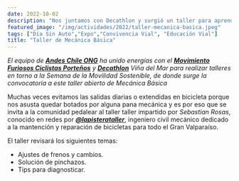 ```yaml
---
date: 2022-10-02
description: "Nos juntamos con Decathlon y surgió un taller para aprender mecánica y evitar los imprevistos al movernos"
featured_image: "/img/actividades/2022/taller-mecanica-basica.jpeg"
tags: ["Día Sin Auto","Expo","Convivencia Vial", "Educación Vial"]
title: "Taller de Mecánica Básica"
---
```


<!-- {{< gallery gallery_dir="/img/actividades/2019/dnsa" >}}
<br> -->

_El equipo de [**Andes Chile ONG**](/) ha unido energías con el [**Movimiento Furiosos Ciclistas Porteños**](https://www.instagram.com/mfc_valpo/) y [**Decathlon**](https://www.decathlon.cl/) Viña del Mar para realizar talleres en torno a la Semana de la Movilidad Sostenible, de donde surge la convocatoria a este taller abierto de Mecánica Básica_

Muchas veces evitamos las salidas diarias o extendidas en bicicleta porque nos asusta quedar botados por alguna pana mecánica y es por eso que se invita a la comunidad pedalear al taller taller impartido por _Sebastian Rosas_, conocido en redes por [**_@lapisterataller_**](https://www.instagram.com/lapisterataller/), ingeniero civil mecánico dedicado a la mantención y reparación de bicicletas para todo el Gran Valparaíso.

El taller revisará los siguientes temas:

- Ajustes de frenos y cambios.
- Solución de pinchazos.
- Tips para diagnosticar.